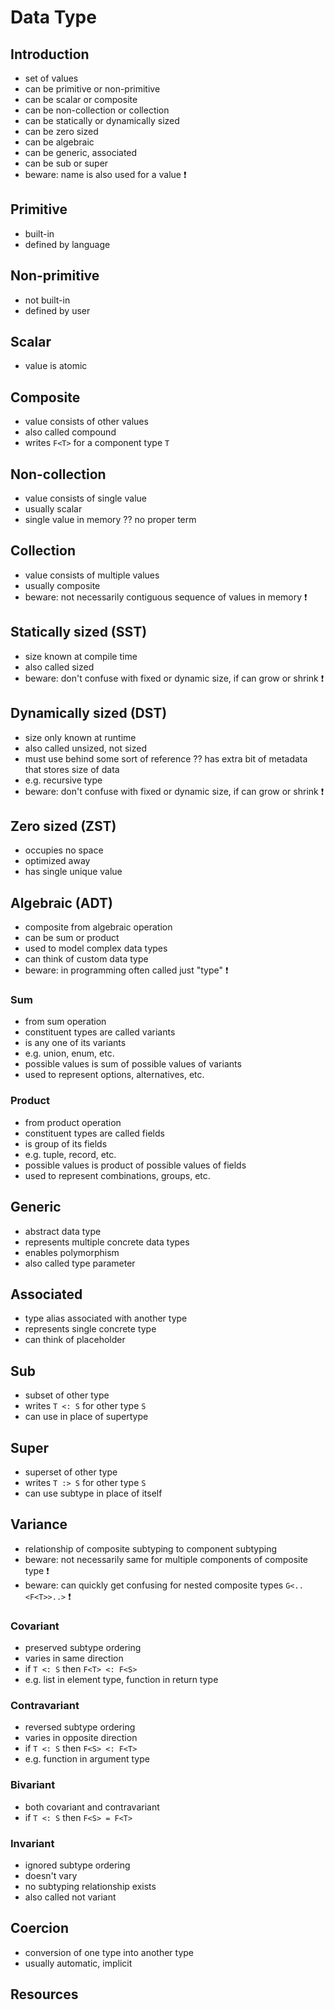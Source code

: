 # Data Type



## Introduction

- set of values
- can be primitive or non-primitive
- can be scalar or composite
- can be non-collection or collection
- can be statically or dynamically sized
- can be zero sized
- can be algebraic
- can be generic, associated
- can be sub or super
- beware: name is also used for a value ❗️



## Primitive

- built-in
- defined by language



## Non-primitive

- not built-in
- defined by user



## Scalar

- value is atomic



## Composite

- value consists of other values
- also called compound
- writes `F<T>` for a component type `T`



## Non-collection

- value consists of single value
- usually scalar
- single value in memory
?? no proper term



## Collection

- value consists of multiple values
- usually composite
- beware: not necessarily contiguous sequence of values in memory ❗️



## Statically sized (SST)

- size known at compile time
- also called sized
- beware: don't confuse with fixed or dynamic size, if can grow or shrink ❗️



## Dynamically sized (DST)

- size only known at runtime
- also called unsized, not sized
- must use behind some sort of reference
?? has extra bit of metadata that stores size of data
- e.g. recursive type
- beware: don't confuse with fixed or dynamic size, if can grow or shrink ❗️



## Zero sized (ZST)

- occupies no space
- optimized away
- has single unique value



## Algebraic (ADT)

- composite from algebraic operation
- can be sum or product
- used to model complex data types
- can think of custom data type
- beware: in programming often called just "type" ❗️

### Sum

- from sum operation
- constituent types are called variants
- is any one of its variants
- e.g. union, enum, etc.
- possible values is sum of possible values of variants
- used to represent options, alternatives, etc.

### Product

- from product operation
- constituent types are called fields
- is group of its fields
- e.g. tuple, record, etc.
- possible values is product of possible values of fields
- used to represent combinations, groups, etc.



## Generic

- abstract data type
- represents multiple concrete data types
- enables polymorphism
- also called type parameter



## Associated

- type alias associated with another type
- represents single concrete type
- can think of placeholder



## Sub

- subset of other type
- writes `T <: S` for other type `S`
- can use in place of supertype



## Super

- superset of other type
- writes `T :> S` for other type `S`
- can use subtype in place of itself



## Variance

- relationship of composite subtyping to component subtyping
- beware: not necessarily same for multiple components of composite type ❗️
- beware: can quickly get confusing for nested composite types `G<..<F<T>>..>` ❗️

### Covariant

- preserved
subtype ordering
- varies in same direction
- if `T <: S` then `F<T> <: F<S>`
- e.g. list in element type, function in return type

### Contravariant

- reversed
subtype ordering
- varies in opposite direction
- if `T <: S` then `F<S> <: F<T>`
- e.g. function in argument type

### Bivariant

- both covariant and contravariant
- if `T <: S` then `F<S> = F<T>`

### Invariant

- ignored
subtype ordering
- doesn't vary
- no subtyping relationship exists
- also called not variant



## Coercion

- conversion of one type into another type
- usually automatic, implicit



## Resources
